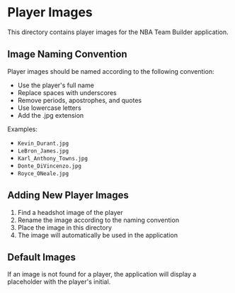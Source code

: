 # Player Images

This directory contains player images for the NBA Team Builder application.

## Image Naming Convention

Player images should be named according to the following convention:
- Use the player's full name
- Replace spaces with underscores
- Remove periods, apostrophes, and quotes
- Use lowercase letters
- Add the .jpg extension

Examples:
- `Kevin_Durant.jpg`
- `LeBron_James.jpg`
- `Karl_Anthony_Towns.jpg`
- `Donte_DiVincenzo.jpg`
- `Royce_ONeale.jpg`

## Adding New Player Images

1. Find a headshot image of the player
2. Rename the image according to the naming convention
3. Place the image in this directory
4. The image will automatically be used in the application

## Default Images

If an image is not found for a player, the application will display a placeholder with the player's initial. 